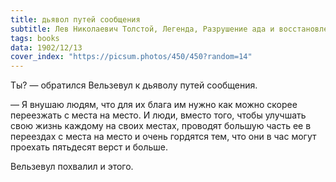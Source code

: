 ```yaml
---
title: дьявол путей сообщения
subtitle: Лев Николаевич Толстой, Легенда, Разрушение ада и восстановление его
tags: books
data: 1902/12/13
cover_index: "https://picsum.photos/450/450?random=14"
---
```


Ты? — обратился Вельзевул к дьяволу путей сообщения.

— Я внушаю людям, что для их блага им нужно как можно скорее переезжать с места на место. И люди, вместо того, чтобы улучшать свою жизнь каждому на своих местах, проводят большую часть ее в переездах с места на место и очень гордятся тем, что они в час могут проехать пятьдесят верст и больше.

Вельзевул похвалил и этого.
